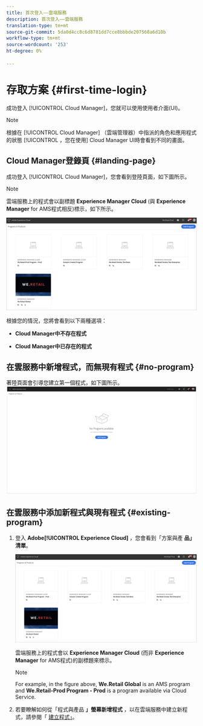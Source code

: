 ```yaml
---
title: 首次登入——雲端服務
description: 首次登入——雲端服務
translation-type: tm+mt
source-git-commit: 5da0d4cc8c6d8781dd7cce8bbbde207568a6d10b
workflow-type: tm+mt
source-wordcount: '253'
ht-degree: 0%

---
```



# 存取方案 {#first-time-login}

成功登入 [!UICONTROL Cloud Manager]，您就可以使用使用者介面(UI)。

>[!NOTE]
>
>根據在 [!UICONTROL Cloud Manager] （雲端管理器）中指派的角色和應用程式的狀態 [!UICONTROL ，您在使用] Cloud Manager UI時會看到不同的畫面。

## Cloud Manager登錄頁 {#landing-page}

成功登入 [!UICONTROL Cloud Manager]，您會看到登陸頁面，如下圖所示。

>[!NOTE]
>
>雲端服務上的程式會以副標題 **Experience Manager Cloud** (與 **Experience Manager** for AMS程式相反)標示，如下所示。

![](assets/first_timelogin1.png)


根據您的情況，您將會看到以下兩種選項：

* **Cloud Manager中不存在程式**

* **Cloud Manager中已存在的程式**

## 在雲服務中新增程式，而無現有程式 {#no-program}


著陸頁面會引導您建立第一個程式，如下圖所示。
![](assets/first_timelogin0.png)


## 在雲服務中添加新程式與現有程式 {#existing-program}


1. 登入 **Adobe[!UICONTROL Experience Cloud]** ，您會看到「方案與產 **品」清單**。

   ![](assets/first_timelogin1.png)

   雲端服務上的程式會以 **Experience Manager Cloud** (而非 **Experience Manager** for AMS程式)的副標題來標示。

   >[!NOTE]
   >For example, in the figure above, **We.Retail Global** is an AMS program and **We.Retail-Prod Program - Prod** is a program available via Cloud Service.

1. 若要瞭解如何從「程式與產品 **」螢幕新增程式** ，以在雲端服務中建立新程式，請參閱「 [建立程式」](/help/onboarding/getting-access-to-aem-in-cloud/creating-a-program.md)。


